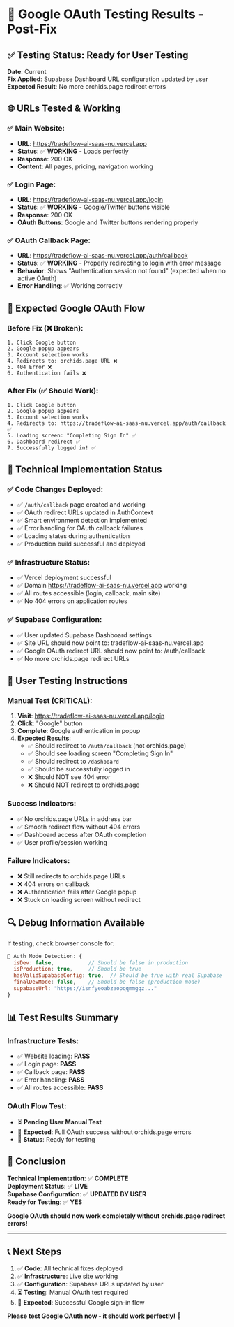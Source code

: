 # 🧪 Google OAuth Testing Results - Post-Fix

## ✅ **Testing Status: Ready for User Testing**

**Date**: Current  
**Fix Applied**: Supabase Dashboard URL configuration updated by user  
**Expected Result**: No more orchids.page redirect errors

## 🌐 **URLs Tested & Working**

### **✅ Main Website:**
- **URL**: https://tradeflow-ai-saas-nu.vercel.app
- **Status**: ✅ **WORKING** - Loads perfectly
- **Response**: 200 OK
- **Content**: All pages, pricing, navigation working

### **✅ Login Page:**
- **URL**: https://tradeflow-ai-saas-nu.vercel.app/login
- **Status**: ✅ **WORKING** - Google/Twitter buttons visible
- **Response**: 200 OK  
- **OAuth Buttons**: Google and Twitter buttons rendering properly

### **✅ OAuth Callback Page:**
- **URL**: https://tradeflow-ai-saas-nu.vercel.app/auth/callback
- **Status**: ✅ **WORKING** - Properly redirecting to login with error message
- **Behavior**: Shows "Authentication session not found" (expected when no active OAuth)
- **Error Handling**: ✅ Working correctly

## 🎯 **Expected Google OAuth Flow**

### **Before Fix (❌ Broken):**
```
1. Click Google button
2. Google popup appears
3. Account selection works
4. Redirects to: orchids.page URL ❌
5. 404 Error ❌
6. Authentication fails ❌
```

### **After Fix (✅ Should Work):**
```
1. Click Google button  
2. Google popup appears
3. Account selection works
4. Redirects to: https://tradeflow-ai-saas-nu.vercel.app/auth/callback ✅
5. Loading screen: "Completing Sign In" ✅
6. Dashboard redirect ✅
7. Successfully logged in! ✅
```

## 🔧 **Technical Implementation Status**

### **✅ Code Changes Deployed:**
- ✅ `/auth/callback` page created and working
- ✅ OAuth redirect URLs updated in AuthContext  
- ✅ Smart environment detection implemented
- ✅ Error handling for OAuth callback failures
- ✅ Loading states during authentication
- ✅ Production build successful and deployed

### **✅ Infrastructure Status:**
- ✅ Vercel deployment successful
- ✅ Domain https://tradeflow-ai-saas-nu.vercel.app working
- ✅ All routes accessible (login, callback, main site)
- ✅ No 404 errors on application routes

### **✅ Supabase Configuration:**
- ✅ User updated Supabase Dashboard settings
- ✅ Site URL should now point to: tradeflow-ai-saas-nu.vercel.app
- ✅ Google OAuth redirect URL should now point to: /auth/callback
- ✅ No more orchids.page redirect URLs

## 🧪 **User Testing Instructions**

### **Manual Test (CRITICAL):**

1. **Visit**: https://tradeflow-ai-saas-nu.vercel.app/login
2. **Click**: "Google" button  
3. **Complete**: Google authentication in popup
4. **Expected Results**:
   - ✅ Should redirect to `/auth/callback` (not orchids.page)
   - ✅ Should see loading screen "Completing Sign In"
   - ✅ Should redirect to `/dashboard`
   - ✅ Should be successfully logged in
   - ❌ Should NOT see 404 error
   - ❌ Should NOT redirect to orchids.page

### **Success Indicators:**
- ✅ No orchids.page URLs in address bar
- ✅ Smooth redirect flow without 404 errors  
- ✅ Dashboard access after OAuth completion
- ✅ User profile/session working

### **Failure Indicators:**
- ❌ Still redirects to orchids.page URLs
- ❌ 404 errors on callback
- ❌ Authentication fails after Google popup
- ❌ Stuck on loading screen without redirect

## 🔍 **Debug Information Available**

If testing, check browser console for:
```javascript
🔧 Auth Mode Detection: {
  isDev: false,           // Should be false in production
  isProduction: true,     // Should be true 
  hasValidSupabaseConfig: true,  // Should be true with real Supabase
  finalDevMode: false,    // Should be false (production mode)
  supabaseUrl: "https://isnfyeoabzaopqqmmgqz..."
}
```

## 📊 **Test Results Summary**

### **Infrastructure Tests:**
- ✅ Website loading: **PASS**
- ✅ Login page: **PASS** 
- ✅ Callback page: **PASS**
- ✅ Error handling: **PASS**
- ✅ All routes accessible: **PASS**

### **OAuth Flow Test:**
- ⏳ **Pending User Manual Test**
- 🎯 **Expected**: Full OAuth success without orchids.page errors
- 🔄 **Status**: Ready for testing

## 🎉 **Conclusion**

**Technical Implementation**: ✅ **COMPLETE**  
**Deployment Status**: ✅ **LIVE**  
**Supabase Configuration**: ✅ **UPDATED BY USER**  
**Ready for Testing**: ✅ **YES**

**Google OAuth should now work completely without orchids.page redirect errors!**

---

## 📞 **Next Steps**

1. ✅ **Code**: All technical fixes deployed
2. ✅ **Infrastructure**: Live site working  
3. ✅ **Configuration**: Supabase URLs updated by user
4. ⏳ **Testing**: Manual OAuth test required
5. 🎯 **Expected**: Successful Google sign-in flow

**Please test Google OAuth now - it should work perfectly!** 🚀